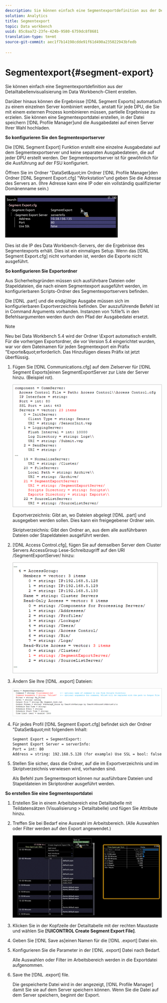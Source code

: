 ```yaml
---
description: Sie können einfach eine Segmentexportdefinition aus der Detailtabellenvisualisierung im Data Workbench-Client erstellen.
solution: Analytics
title: Segmentexport
topic: Data workbench
uuid: 85c8aa72-23fe-424b-9580-6759dc8f8681
translation-type: tm+mt
source-git-commit: aec1f7b14198cdde91f61d490a235022943bfedb

---
```



# Segmentexport{#segment-export}

Sie können einfach eine Segmentexportdefinition aus der Detailtabellenvisualisierung im Data Workbench-Client erstellen.

Darüber hinaus können die Ergebnisse [!DNL Segment Exports] automatisch zu einem einzelnen Server kombiniert werden, anstatt für jede DPU, die Sie mit einem externen Prozess kombinieren müssen, partielle Ergebnisse zu erzielen. Sie können eine Segmentexportdatei erstellen, in der Datei speichern [!DNL Profile Manager]und die Ausgabedatei auf einen Server Ihrer Wahl hochladen.

**So konfigurieren Sie den Segmentexportserver**

Die [!DNL Segment Export] Funktion erstellt eine einzelne Ausgabedatei auf dem Segmentexportserver und keine separaten Ausgabedateien, die auf jeder DPU erstellt werden. Der Segmentexportserver ist für gewöhnlich für die Ausführung auf der FSU konfiguriert.

Öffnen Sie im Ordner &quot;DataSet\&quot;im Ordner [!DNL Profile Manager]den Ordner [!DNL Segment Export.cfg] &quot;Workstation&quot;und geben Sie die Adresse des Servers an. (Ihre Adresse kann eine IP oder ein vollständig qualifizierter Domänenname sein.)

![](assets/segment_export_cfg.png)

Dies ist die IP des Data Workbench-Servers, der die Ergebnisse des Segmentexports erhält. Dies ist ein einmaliges Setup. Wenn das [!DNL Segment Export.cfg] nicht vorhanden ist, werden die Exporte nicht ausgeführt.

**So konfigurieren Sie Exportordner**

Aus Sicherheitsgründen müssen sich ausführbare Dateien oder Stapeldateien, die nach einem Segmentexport ausgeführt werden, im konfigurierbaren Scripts\-Ordner des Segmentexportservers befinden.

Die [!DNL .part] und die endgültige Ausgabe müssen sich im konfigurierbaren Exportverzeichnis befinden. Der auszuführende Befehl ist in Command Arguments vorhanden. Instanzen von %file% in den Befehlsargumenten werden durch den Pfad der Ausgabedatei ersetzt.

>[!NOTE]
>
>Neu bei Data Workbench 5.4 wird der Ordner \Export automatisch erstellt. Für die vorherigen Exportordner, die vor Version 5.4 eingerichtet wurden, war vor dem Dateinamen für jeden Segmentexport ein Präfix &quot;Exporte\&quot;erforderlich. Das Hinzufügen dieses Präfix ist jetzt überflüssig.

1. Fügen Sie [!DNL Communications.cfg] auf dem Zielserver für [!DNL Segment Exports]einen SegmentExportServer zur Liste der Server hinzu. (Beispiel rot).

   ![](assets/communications_cfg_example.png)

   Exportverzeichnis: Gibt an, wo Dateien abgelegt [!DNL .part] und ausgegeben werden sollen. Dies kann ein freigegebener Ordner sein.

   Skriptverzeichnis: Gibt den Ordner an, aus dem alle ausführbaren Dateien oder Stapeldateien ausgeführt werden.

1. [!DNL Access Control.cfg], fügen Sie auf demselben Server dem Cluster Servers AccessGroup Lese-Schreibzugriff auf den URI /SegmentExportServer/ hinzu:

   ![](assets/accesscontrol_cfg_example.png)

1. Ändern Sie Ihre [!DNL .export] Dateien:

   ![](assets/segment_export_query_example.png)

1. Für jedes Profil [!DNL Segment Export.cfg] befindet sich der Ordner &quot;DataSet\&quot;mit folgendem Inhalt:

   ```
   Segment Export = SegmentExport:
   Segment Export Server = serverInfo:
   Port = int: 80
   Address = string: 192.168.5.128 (for example) Use SSL = bool: false
   ```

1. Stellen Sie sicher, dass die Ordner, auf die im Exportverzeichnis und im Skriptverzeichnis verwiesen wird, vorhanden sind.

   Als Befehl zum Segmentexport können nur ausführbare Dateien und Stapeldateien im Skriptordner ausgeführt werden.

**So erstellen Sie eine Segmentexportdatei**

1. Erstellen Sie in einem Arbeitsbereich eine Detailtabelle mit Teildatensätzen (Visualisierung > Detailtabelle) und fügen Sie Attribute hinzu.
1. Treffen Sie bei Bedarf eine Auswahl im Arbeitsbereich. (Alle Auswahlen oder Filter werden auf den Export angewendet.)

   ![](assets/create_segment_export_file.png)

1. Klicken Sie in der Kopfzeile der Detailtabelle mit der rechten Maustaste und wählen Sie **[!UICONTROL Create Segment Export File]**.
1. Geben Sie [!DNL Save as]einen Namen für die [!DNL .export] Datei ein.
1. Konfigurieren Sie die Parameter in der [!DNL .export] Datei nach Bedarf.

   Alle Auswahlen oder Filter im Arbeitsbereich werden in die Exportdatei aufgenommen.

1. Save the [!DNL .export] file.

   Die gespeicherte Datei wird in der angezeigt, [!DNL Profile Manager] damit Sie sie auf dem Server speichern können. Wenn Sie die Datei auf dem Server speichern, beginnt der Export.


